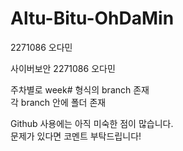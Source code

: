 # Altu-Bitu-OhDaMin
2271086 오다민

사이버보안 2271086 오다민

주차별로 week# 형식의 branch 존재 </br>
각 branch 안에 폴더 존재

Github 사용에는 아직 미숙한 점이 많습니다. </br>
문제가 있다면 코멘트 부탁드립니다!
